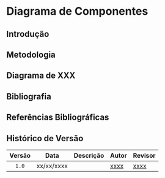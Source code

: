 # Diagrama de Componentes

## Introdução

## Metodologia

## Diagrama de XXX

## Bibliografia

## Referências Bibliográficas

## Histórico de Versão

| Versão | Data | Descrição | Autor | Revisor |
| :----: | ---- | --------- | ----- | ------- |
| `1.0`  |xx/xx/xxxx|  | [xxxx](xxxx) |[xxxx](xxxx)  |#
